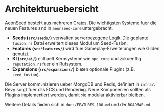 # Architekturuebersicht

AeonSeed besteht aus mehreren Crates. Die wichtigsten Systeme fuer die neuen Features sind in `aeonseed-core` untergebracht.

- **Seeds (`src/seeds/`)** verwalten serverbezogene Logik. Die geplante `fusion.rs` Datei erweitert dieses Modul um Seed-Fusion.
- **Features (`src/features/`)** wird fuer Gameplay-Erweiterungen wie Gilden genutzt.
- **KI (`src/ai/`)** enthaelt Kernsysteme wie `npc_core` und zukuenftig `reputation.rs` fuer ein Rufsystem.
- **Expansions (`src/expansions/`)** bieten optionale Plugins (z.B. `seed_fusion`).

Die Server kommunizieren ueber MongoDB und Redis, definiert in `infra/`. Bevy sorgt fuer das ECS und Rendering. Neue Komponenten sollten als Plugins implementiert werden, damit sie modular aktivierbar bleiben.

Weitere Details finden sich in `docs/FEATURES_100.md` und der `ROADMAP.md`.
